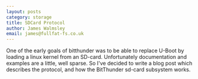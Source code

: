 ```yaml
---
layout: posts
category: storage
title: SDCard Protocol
author: James Walmsley
email: james@fullfat-fs.co.uk
---
```


One of the early goals of bitthunder was to be able to replace U-Boot by loading a linux
kernel from an SD-card. Unfortunately documentation and examples are a little, well sparse. So I've decided to write
a blog post which describes the protocol, and how the BitThunder sd-card subsystem works.


